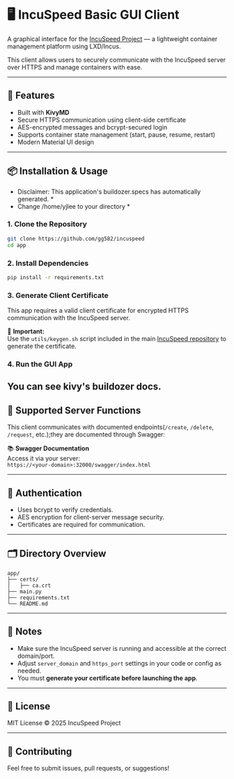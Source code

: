 
# 🖥️ IncuSpeed Basic GUI Client

A graphical interface for the [IncuSpeed Project](https://github.com/gg582/incuspeed) — a lightweight container management platform using LXD/Incus.

This client allows users to securely communicate with the IncuSpeed server over HTTPS and manage containers with ease.

---

## 🚀 Features

- Built with **KivyMD**
- Secure HTTPS communication using client-side certificate
- AES-encrypted messages and bcrypt-secured login
- Supports container state management (start, pause, resume, restart)
- Modern Material UI design

---

## 📦 Installation & Usage

* Disclaimer: This application's buildozer.specs has automatically generated. *
* Change /home/yjlee to your directory *

### 1. Clone the Repository

```bash
git clone https://github.com/gg582/incuspeed
cd app
```

### 2. Install Dependencies

```bash
pip install -r requirements.txt
```

### 3. Generate Client Certificate

This app requires a valid client certificate for encrypted HTTPS communication with the IncuSpeed server.

🔐 **Important:**  
Use the `utils/keygen.sh` script included in the main [IncuSpeed repository](https://github.com/gg582/incuspeed) to generate the certificate.


### 4. Run the GUI App

You can see kivy's buildozer docs.
---

## 🔧 Supported Server Functions

This client communicates with documented endpoints(`/create`, `/delete`, `/request`, etc.);they are documented through Swagger:

📚 **Swagger Documentation**  
Access it via your server:  
`https://<your-domain>:32000/swagger/index.html`

---

## 🔐 Authentication

- Uses bcrypt to verify credentials.
- AES encryption for client-server message security.
- Certificates are required for communication.

---

## 🗂 Directory Overview

```text
app/
├── certs/
│   ├── ca.crt
├── main.py
├── requirements.txt
└── README.md
```

---

## 📝 Notes

- Make sure the IncuSpeed server is running and accessible at the correct domain/port.
- Adjust `server_domain` and `https_port` settings in your code or config as needed.
- You must **generate your certificate before launching the app**.

---

## 📄 License

MIT License © 2025 IncuSpeed Project

---

## 🙌 Contributing

Feel free to submit issues, pull requests, or suggestions!

